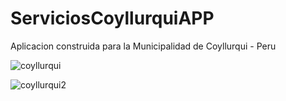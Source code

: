 # ServiciosCoyllurquiAPP
Aplicacion construida para la Municipalidad de Coyllurqui - Peru


![coyllurqui](https://user-images.githubusercontent.com/18273057/149861149-5af2645f-fdd4-4895-8dd4-2de91132d7b6.jpg)


![coyllurqui2](https://user-images.githubusercontent.com/18273057/149861309-cf04ea21-cdc0-4264-a5ee-c2c12bd278bd.jpg)
